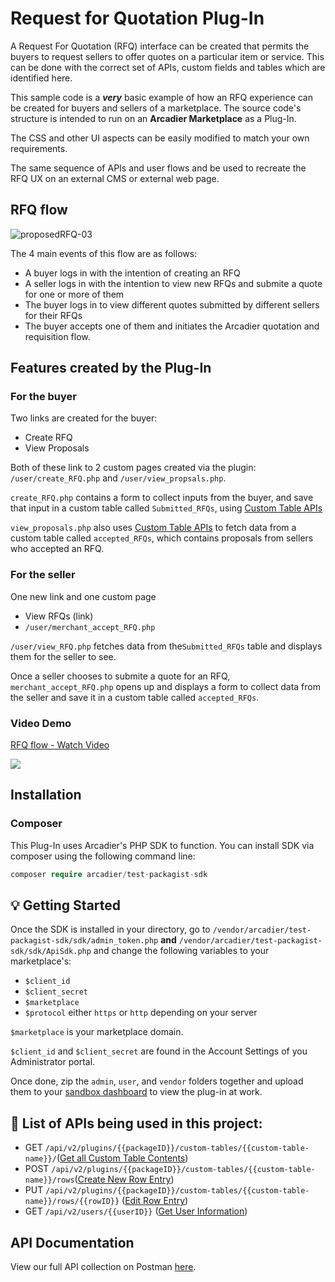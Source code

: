 # Request for Quotation Plug-In

A Request For Quotation (RFQ) interface can be created that permits the buyers to request sellers to offer quotes on a particular item or service. This can be done with the correct set of APIs, custom fields and tables which are identified here.

This sample code is a **_very_** basic example of how an RFQ experience can be created for buyers and sellers of a marketplace. The source code's structure is intended to run on an **Arcadier Marketplace** as a Plug-In.

The CSS and other UI aspects can be easily modified to match your own requirements.

The same sequence of APIs and user flows and be used to recreate the RFQ UX on an external CMS or external web page.

## RFQ flow
![proposedRFQ-03](https://user-images.githubusercontent.com/43057493/90701586-794be480-e2bb-11ea-8cd4-9304397cdb21.png)


The 4 main events of this flow are as follows:
* A buyer logs in with the intention of creating an RFQ
* A seller logs in with the intention to view new RFQs and submite a quote for one or more of them
* The buyer logs in to view different quotes submitted by different sellers for their RFQs
* The buyer accepts one of them and initiates the Arcadier quotation and requisition flow.

## Features created by the Plug-In
### For the buyer
Two links are created for the buyer:
* Create RFQ
* View Proposals

Both of these link to 2 custom pages created via the plugin: `/user/create_RFQ.php` and `/user/view_propsals.php`.

`create_RFQ.php` contains a form to collect inputs from the buyer, and save that input in a custom table called `Submitted_RFQs`, using [Custom Table APIs](https://apiv2.arcadier.com/?version=latest#8b187974-39b1-4e90-b63c-b6d1aeeb585f)

`view_proposals.php` also uses [Custom Table APIs](https://apiv2.arcadier.com/?version=latest#8b187974-39b1-4e90-b63c-b6d1aeeb585f) to fetch data from a custom table called `accepted_RFQs`, which contains proposals from sellers who accepted an RFQ.


### For the seller
One new link and one custom page
* View RFQs (link)
* `/user/merchant_accept_RFQ.php`

`/user/view_RFQ.php` fetches data from the`Submitted_RFQs` table and displays them for the seller to see.

Once a seller chooses to submite a quote for an RFQ, `merchant_accept_RFQ.php` opens up and displays a form to collect data from the seller and save it in a custom table called `accepted_RFQs`.

### Video Demo
<p style="align: center;">
<a target="_blank" href="https://www.loom.com/share/f38d387dc228471facd1d856fd8d5204"> <p>RFQ flow - Watch Video</p> <img style="max-width:600px;"  src="https://cdn.loom.com/sessions/thumbnails/f38d387dc228471facd1d856fd8d5204-with-play.gif"> </a></p>

## Installation

### Composer
This Plug-In uses Arcadier's PHP SDK to function. You can install SDK via composer using the following command line:
```php
composer require arcadier/test-packagist-sdk
```



## 💡 Getting Started
Once the SDK is installed in your directory, go to `/vendor/arcadier/test-packagist-sdk/sdk/admin_token.php` **and** `/vendor/arcadier/test-packagist-sdk/sdk/ApiSdk.php` and change the following variables to your marketplace's:
* `$client_id`
* `$client_secret`
* `$marketplace`
* `$protocol` either `https` or `http` depending on your server

`$marketplace` is your marketplace domain.

`$client_id` and `$client_secret` are found in the Account Settings of you Administrator portal.

Once done, zip the `admin`, `user`, and `vendor` folders together and upload them to your [sandbox dashboard](https://dashboard.sandbox.arcadier.io) to view the plug-in at work.

## 🔨 List of APIs being used in this project:
* GET `/api/v2/plugins/{{packageID}}/custom-tables/{{custom-table-name}}/`([Get all Custom Table Contents](https://apiv2.arcadier.com/?version=latest#c562617c-9227-40eb-aafb-83c485757371))
* POST `/api/v2/plugins/{{packageID}}/custom-tables/{{custom-table-name}}/rows`([Create New Row Entry](https://apiv2.arcadier.com/?version=latest#4a9905bd-7054-47b3-b7e9-4d48ffd46fd7))
* PUT `/api/v2/plugins/{{packageID}}/custom-tables/{{custom-table-name}}/rows/{{rowID}}` ([Edit Row Entry](https://apiv2.arcadier.com/?version=latest#1d3b0075-e065-436e-aa03-407e3f6173a3))
* GET `/api/v2/users/{{userID}}` ([Get User Information](https://apiv2.arcadier.com/?version=latest#129fa6b1-1c39-4a41-b7b8-8aa7f2545394))

## API Documentation
View our full API collection on Postman [here](https://apiv2.arcadier.com). 